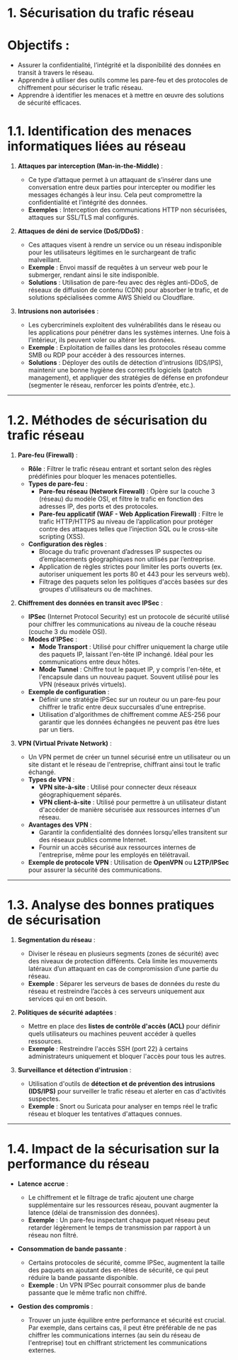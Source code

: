 # **1. Sécurisation du trafic réseau**

# **Objectifs** :
- Assurer la confidentialité, l’intégrité et la disponibilité des données en transit à travers le réseau.
- Apprendre à utiliser des outils comme les pare-feu et des protocoles de chiffrement pour sécuriser le trafic réseau.
- Apprendre à identifier les menaces et à mettre en œuvre des solutions de sécurité efficaces.

# **1.1. Identification des menaces informatiques liées au réseau**

1. **Attaques par interception (Man-in-the-Middle)** :
   - Ce type d’attaque permet à un attaquant de s’insérer dans une conversation entre deux parties pour intercepter ou modifier les messages échangés à leur insu. Cela peut compromettre la confidentialité et l’intégrité des données.
   - **Exemples** : Interception des communications HTTP non sécurisées, attaques sur SSL/TLS mal configurés.

2. **Attaques de déni de service (DoS/DDoS)** :
   - Ces attaques visent à rendre un service ou un réseau indisponible pour les utilisateurs légitimes en le surchargeant de trafic malveillant.
   - **Exemple** : Envoi massif de requêtes à un serveur web pour le submerger, rendant ainsi le site indisponible.
   - **Solutions** : Utilisation de pare-feu avec des règles anti-DDoS, de réseaux de diffusion de contenu (CDN) pour absorber le trafic, et de solutions spécialisées comme AWS Shield ou Cloudflare.

3. **Intrusions non autorisées** :
   - Les cybercriminels exploitent des vulnérabilités dans le réseau ou les applications pour pénétrer dans les systèmes internes. Une fois à l’intérieur, ils peuvent voler ou altérer les données.
   - **Exemple** : Exploitation de failles dans les protocoles réseau comme SMB ou RDP pour accéder à des ressources internes.
   - **Solutions** : Déployer des outils de détection d'intrusions (IDS/IPS), maintenir une bonne hygiène des correctifs logiciels (patch management), et appliquer des stratégies de défense en profondeur (segmenter le réseau, renforcer les points d’entrée, etc.).

---

# **1.2. Méthodes de sécurisation du trafic réseau**

1. **Pare-feu (Firewall)** :
   - **Rôle** : Filtrer le trafic réseau entrant et sortant selon des règles prédéfinies pour bloquer les menaces potentielles.
   - **Types de pare-feu** :
     - **Pare-feu réseau (Network Firewall)** : Opère sur la couche 3 (réseau) du modèle OSI, et filtre le trafic en fonction des adresses IP, des ports et des protocoles.
     - **Pare-feu applicatif (WAF - Web Application Firewall)** : Filtre le trafic HTTP/HTTPS au niveau de l’application pour protéger contre des attaques telles que l’injection SQL ou le cross-site scripting (XSS).
   - **Configuration des règles** : 
     - Blocage du trafic provenant d’adresses IP suspectes ou d’emplacements géographiques non utilisés par l’entreprise.
     - Application de règles strictes pour limiter les ports ouverts (ex. autoriser uniquement les ports 80 et 443 pour les serveurs web).
     - Filtrage des paquets selon les politiques d'accès basées sur des groupes d'utilisateurs ou de machines.

2. **Chiffrement des données en transit avec IPSec** :
   - **IPSec** (Internet Protocol Security) est un protocole de sécurité utilisé pour chiffrer les communications au niveau de la couche réseau (couche 3 du modèle OSI).
   - **Modes d’IPSec** :
     - **Mode Transport** : Utilisé pour chiffrer uniquement la charge utile des paquets IP, laissant l'en-tête IP inchangé. Idéal pour les communications entre deux hôtes.
     - **Mode Tunnel** : Chiffre tout le paquet IP, y compris l'en-tête, et l'encapsule dans un nouveau paquet. Souvent utilisé pour les VPN (réseaux privés virtuels).
   - **Exemple de configuration** :
     - Définir une stratégie IPSec sur un routeur ou un pare-feu pour chiffrer le trafic entre deux succursales d'une entreprise.
     - Utilisation d'algorithmes de chiffrement comme AES-256 pour garantir que les données échangées ne peuvent pas être lues par un tiers.

3. **VPN (Virtual Private Network)** :
   - Un VPN permet de créer un tunnel sécurisé entre un utilisateur ou un site distant et le réseau de l'entreprise, chiffrant ainsi tout le trafic échangé.
   - **Types de VPN** :
     - **VPN site-à-site** : Utilisé pour connecter deux réseaux géographiquement séparés.
     - **VPN client-à-site** : Utilisé pour permettre à un utilisateur distant d'accéder de manière sécurisée aux ressources internes d'un réseau.
   - **Avantages des VPN** :
     - Garantir la confidentialité des données lorsqu'elles transitent sur des réseaux publics comme Internet.
     - Fournir un accès sécurisé aux ressources internes de l'entreprise, même pour les employés en télétravail.
   - **Exemple de protocole VPN** : Utilisation de **OpenVPN** ou **L2TP/IPSec** pour assurer la sécurité des communications.

---

# **1.3. Analyse des bonnes pratiques de sécurisation**

1. **Segmentation du réseau** :
   - Diviser le réseau en plusieurs segments (zones de sécurité) avec des niveaux de protection différents. Cela limite les mouvements latéraux d’un attaquant en cas de compromission d’une partie du réseau.
   - **Exemple** : Séparer les serveurs de bases de données du reste du réseau et restreindre l’accès à ces serveurs uniquement aux services qui en ont besoin.

2. **Politiques de sécurité adaptées** :
   - Mettre en place des **listes de contrôle d'accès (ACL)** pour définir quels utilisateurs ou machines peuvent accéder à quelles ressources.
   - **Exemple** : Restreindre l'accès SSH (port 22) à certains administrateurs uniquement et bloquer l'accès pour tous les autres.

3. **Surveillance et détection d'intrusion** :
   - Utilisation d'outils de **détection et de prévention des intrusions (IDS/IPS)** pour surveiller le trafic réseau et alerter en cas d'activités suspectes.
   - **Exemple** : Snort ou Suricata pour analyser en temps réel le trafic réseau et bloquer les tentatives d'attaques connues.

---

# **1.4. Impact de la sécurisation sur la performance du réseau**

- **Latence accrue** :
   - Le chiffrement et le filtrage de trafic ajoutent une charge supplémentaire sur les ressources réseau, pouvant augmenter la latence (délai de transmission des données).
   - **Exemple** : Un pare-feu inspectant chaque paquet réseau peut retarder légèrement le temps de transmission par rapport à un réseau non filtré.

- **Consommation de bande passante** :
   - Certains protocoles de sécurité, comme IPSec, augmentent la taille des paquets en ajoutant des en-têtes de sécurité, ce qui peut réduire la bande passante disponible.
   - **Exemple** : Un VPN IPSec pourrait consommer plus de bande passante que le même trafic non chiffré.

- **Gestion des compromis** :
   - Trouver un juste équilibre entre performance et sécurité est crucial. Par exemple, dans certains cas, il peut être préférable de ne pas chiffrer les communications internes (au sein du réseau de l'entreprise) tout en chiffrant strictement les communications externes.
